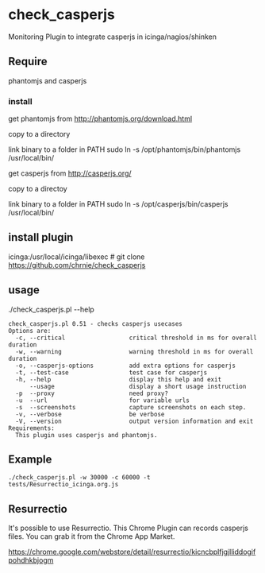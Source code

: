 check_casperjs
==============

Monitoring Plugin to integrate casperjs in icinga/nagios/shinken


## Require

phantomjs and casperjs

### install

get phantomjs from http://phantomjs.org/download.html

copy to a directory

link binary to a folder in PATH
    sudo ln -s /opt/phantomjs/bin/phantomjs /usr/local/bin/

get casperjs from http://casperjs.org/

copy to a directoy

link binary to a folder in PATH
    sudo ln -s /opt/casperjs/bin/casperjs /usr/local/bin/

## install plugin

   icinga:/usr/local/icinga/libexec # git clone https://github.com/chrnie/check_casperjs 

## usage

./check_casperjs.pl --help

    check_casperjs.pl 0.51 - checks casperjs usecases
    Options are:
      -c, --critical                  critical threshold in ms for overall duration
      -w, --warning                   warning threshold in ms for overall duration
      -o, --casperjs-options          add extra options for casperjs
      -t, --test-case                 test case for casperjs
      -h, --help                      display this help and exit
          --usage                     display a short usage instruction
      -p  --proxy                     need proxy?
      -u  --url                       for variable urls
      -s  --screenshots               capture screenshots on each step.
      -v, --verbose                   be verbose
      -V, --version                   output version information and exit
    Requirements:
      This plugin uses casperjs and phantomjs.

## Example

    ./check_casperjs.pl -w 30000 -c 60000 -t tests/Resurrectio_icinga.org.js

## Resurrectio

It's possible to use Resurrectio. This Chrome Plugin can records casperjs files.
You can grab it from the Chrome App Market.

https://chrome.google.com/webstore/detail/resurrectio/kicncbplfjgjlliddogifpohdhkbjogm


